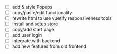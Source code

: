 - [ ] add & style Popups
- [ ] copy/paste/edit functionality
- [ ] rewrite html to use vuetify responsiveness tools
- [ ] install and setup store
- [ ] copy/add start page
- [ ] add user login
- [ ] integrate with backend
- [ ] add new features from old frontend